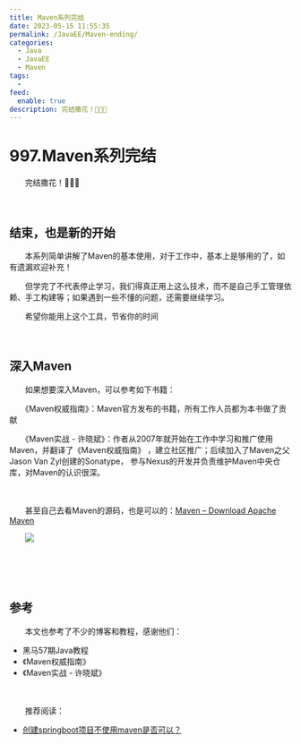 ```yaml
---
title: Maven系列完结
date: 2023-05-15 11:55:35
permalink: /JavaEE/Maven-ending/
categories:
  - Java
  - JavaEE
  - Maven
tags:
  - 
feed:
  enable: true
description: 完结撒花！🌸🌸🌸
---
```

# 997.Maven系列完结

　　完结撒花！🌸🌸🌸
<!-- more -->
　　‍

## 结束，也是新的开始

　　本系列简单讲解了Maven的基本使用，对于工作中，基本上是够用的了，如有遗漏欢迎补充！

　　但学完了不代表停止学习，我们得真正用上这么技术，而不是自己手工管理依赖、手工构建等；如果遇到一些不懂的问题，还需要继续学习。

　　希望你能用上这个工具，节省你的时间

　　‍

## 深入Maven

　　如果想要深入Maven，可以参考如下书籍：

　　《Maven权威指南》：Maven官方发布的书籍，所有工作人员都为本书做了贡献

　　《Maven实战 - 许晓斌》：作者从2007年就开始在工作中学习和推广使用Maven，并翻译了《Maven权威指南》 ，建立社区推广；后续加入了Maven之父Jason Van Zyl创建的Sonatype， 参与Nexus的开发并负责维护Maven中央仓库，对Maven的认识很深。

　　‍

　　甚至自己去看Maven的源码，也是可以的：[Maven – Download Apache Maven](https://maven.apache.org/download.cgi)

　　![](https://image.peterjxl.com/blog/image-20230410225318-5y67iqj.png)

　　‍

　　‍

## 参考

　　本文也参考了不少的博客和教程，感谢他们：

* 黑马57期Java教程
* 《Maven权威指南》
* 《Maven实战 - 许晓斌》

　　‍

　　推荐阅读：

* [创建springboot项目不使用maven是否可以？](https://www.zhihu.com/question/381148343/answer/1101510577)
